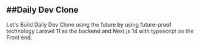 ##Daily Dev Clone
------------------
Let's Build Daily Dev Clone using the future by using future-proof technology Laravel 11 as the backend and Next js 14 with typescript as the Front end.